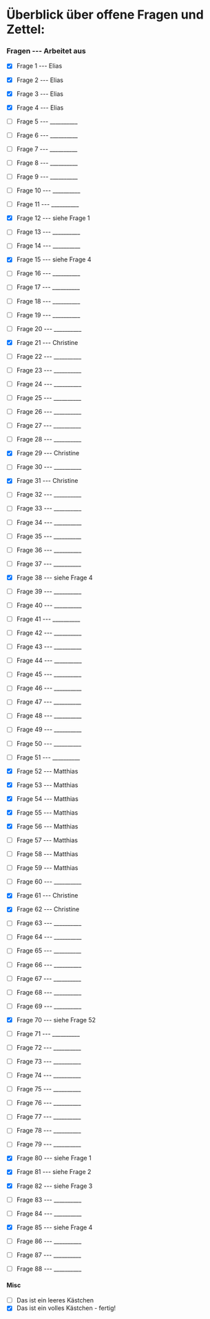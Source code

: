 # Überblick über offene Fragen und Zettel: 

### Fragen  ---  Arbeitet aus
- [x] Frage 1 --- Elias
- [x] Frage 2 --- Elias
- [x] Frage 3 --- Elias
- [x] Frage 4 --- Elias
- [ ] Frage 5 --- __________
- [ ] Frage 6 --- __________
- [ ] Frage 7 --- __________
- [ ] Frage 8 --- __________
- [ ] Frage 9 --- __________
- [ ] Frage 10 --- __________
- [ ] Frage 11 --- __________
- [x] Frage 12 --- siehe Frage 1
- [ ] Frage 13 --- __________
- [ ] Frage 14 --- __________
- [x] Frage 15 --- siehe Frage 4
- [ ] Frage 16 --- __________
- [ ] Frage 17 --- __________
- [ ] Frage 18 --- __________
- [ ] Frage 19 --- __________
- [ ] Frage 20 --- __________
- [x] Frage 21 --- Christine
- [ ] Frage 22 --- __________
- [ ] Frage 23 --- __________
- [ ] Frage 24 --- __________
- [ ] Frage 25 --- __________
- [ ] Frage 26 --- __________
- [ ] Frage 27 --- __________
- [ ] Frage 28 --- __________
- [x] Frage 29 --- Christine
- [ ] Frage 30 --- __________
- [x] Frage 31 --- Christine
- [ ] Frage 32 --- __________
- [ ] Frage 33 --- __________
- [ ] Frage 34 --- __________
- [ ] Frage 35 --- __________
- [ ] Frage 36 --- __________
- [ ] Frage 37 --- __________
- [x] Frage 38 --- siehe Frage 4
- [ ] Frage 39 --- __________
- [ ] Frage 40 --- __________
- [ ] Frage 41 --- __________
- [ ] Frage 42 --- __________
- [ ] Frage 43 --- __________
- [ ] Frage 44 --- __________
- [ ] Frage 45 --- __________
- [ ] Frage 46 --- __________
- [ ] Frage 47 --- __________
- [ ] Frage 48 --- __________
- [ ] Frage 49 --- __________
- [ ] Frage 50 --- __________
- [ ] Frage 51 --- __________
- [x] Frage 52 --- Matthias
- [x] Frage 53 --- Matthias
- [x] Frage 54 --- Matthias
- [x] Frage 55 --- Matthias
- [x] Frage 56 --- Matthias
- [ ] Frage 57 --- Matthias
- [ ] Frage 58 --- Matthias
- [ ] Frage 59 --- Matthias
- [ ] Frage 60 --- __________
- [x] Frage 61 --- Christine
- [x] Frage 62 --- Christine
- [ ] Frage 63 --- __________
- [ ] Frage 64 --- __________
- [ ] Frage 65 --- __________
- [ ] Frage 66 --- __________
- [ ] Frage 67 --- __________
- [ ] Frage 68 --- __________
- [ ] Frage 69 --- __________
- [x] Frage 70 --- siehe Frage 52
- [ ] Frage 71 --- __________
- [ ] Frage 72 --- __________
- [ ] Frage 73 --- __________
- [ ] Frage 74 --- __________
- [ ] Frage 75 --- __________
- [ ] Frage 76 --- __________
- [ ] Frage 77 --- __________
- [ ] Frage 78 --- __________
- [ ] Frage 79 --- __________
- [x] Frage 80 --- siehe Frage 1
- [x] Frage 81 --- siehe Frage 2
- [x] Frage 82 --- siehe Frage 3
- [ ] Frage 83 --- __________
- [ ] Frage 84 --- __________
- [x] Frage 85 --- siehe Frage 4
- [ ] Frage 86 --- __________
- [ ] Frage 87 --- __________
- [ ] Frage 88 --- __________


#### Misc
- [ ] Das ist ein leeres Kästchen
- [x] Das ist ein volles Kästchen - fertig!